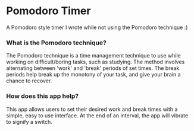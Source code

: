 # Pomodoro Timer
A Pomodoro style timer I wrote while not using the Pomodoro technique :)

### What is the Pomodoro technique?
The Pomodoro technique is a time management technique to use while working on difficult/boring tasks, such as studying. The method involves alternating between 'work' and 'break' periods of set times. The break periods help break up the monotony of your task, and give your brain a chance to recover.

### How does this app help?
This app allows users to set their desired work and break times with a simple, easy to use interface. At the end of an interval, the app will vibrate to signify a switch. 
